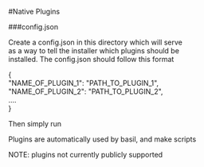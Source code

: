 #Native Plugins

###config.json

Create a config.json in this directory which will serve  
as a way to tell the installer which plugins should be  
installed. The config.json should follow this format
  
{  
	"NAME_OF_PLUGIN_1": "PATH_TO_PLUGIN_1",  
	"NAME_OF_PLUGIN_2": "PATH_TO_PLUGIN_2",  
	....  
}  

Then simply run

Plugins are automatically used by basil, and make scripts


NOTE: plugins not currently publicly supported
